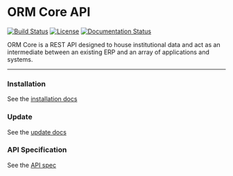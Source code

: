 # ORM Core API

[![Build Status](https://travis-ci.org/OpenResourceManager/Core.svg?branch=master)](https://travis-ci.org/OpenResourceManager/Core)
[![License](https://img.shields.io/badge/license-MIT-blue.svg)](LICENSE)
[![Documentation Status](https://readthedocs.org/projects/openresourcemanagercore/badge/?version=latest)](http://openresourcemanagercore.readthedocs.io/en/latest/?badge=latest)

ORM Core is a REST API designed to house institutional data and act as an intermediate between an existing ERP and an array of applications and systems.

---

### Installation

See the [installation docs](Install.md)

### Update

See the [update docs](Update.md)

### API Specification

See the [API spec](Specification.md)
